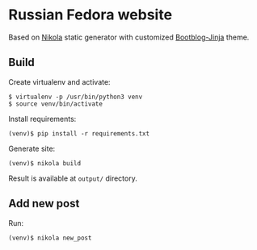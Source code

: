 Russian Fedora website
======================

Based on [Nikola](http://getnikola.com) static generator with customized [Bootblog-Jinja](https://themes.getnikola.com/#bootblog-jinja) theme.

Build
-----

Create virtualenv and activate:

    $ virtualenv -p /usr/bin/python3 venv
    $ source venv/bin/activate

Install requirements:

    (venv)$ pip install -r requirements.txt

Generate site:

    (venv)$ nikola build

Result is available at `output/` directory.

Add new post
------------

Run:

    (venv)$ nikola new_post
